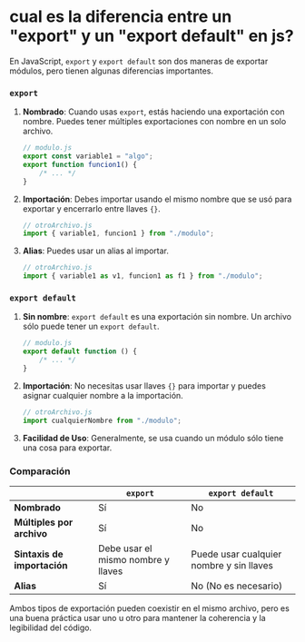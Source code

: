 # cual es la diferencia entre un "export" y un "export default" en js?

En JavaScript, `export` y `export default` son dos maneras de exportar módulos, pero tienen algunas diferencias importantes.

### `export`

1. **Nombrado**: Cuando usas `export`, estás haciendo una exportación con nombre. Puedes tener múltiples exportaciones con nombre en un solo archivo.

    ```javascript
    // modulo.js
    export const variable1 = "algo";
    export function funcion1() {
        /* ... */
    }
    ```

2. **Importación**: Debes importar usando el mismo nombre que se usó para exportar y encerrarlo entre llaves `{}`.

    ```javascript
    // otroArchivo.js
    import { variable1, funcion1 } from "./modulo";
    ```

3. **Alias**: Puedes usar un alias al importar.

    ```javascript
    // otroArchivo.js
    import { variable1 as v1, funcion1 as f1 } from "./modulo";
    ```

### `export default`

1. **Sin nombre**: `export default` es una exportación sin nombre. Un archivo sólo puede tener un `export default`.

    ```javascript
    // modulo.js
    export default function () {
        /* ... */
    }
    ```

2. **Importación**: No necesitas usar llaves `{}` para importar y puedes asignar cualquier nombre a la importación.

    ```javascript
    // otroArchivo.js
    import cualquierNombre from "./modulo";
    ```

3. **Facilidad de Uso**: Generalmente, se usa cuando un módulo sólo tiene una cosa para exportar.

### Comparación

|                             | `export`                           | `export default`                         |
| --------------------------- | ---------------------------------- | ---------------------------------------- |
| **Nombrado**                | Sí                                 | No                                       |
| **Múltiples por archivo**   | Sí                                 | No                                       |
| **Sintaxis de importación** | Debe usar el mismo nombre y llaves | Puede usar cualquier nombre y sin llaves |
| **Alias**                   | Sí                                 | No (No es necesario)                     |

Ambos tipos de exportación pueden coexistir en el mismo archivo, pero es una buena práctica usar uno u otro para mantener la coherencia y la legibilidad del código.
